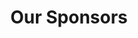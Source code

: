 ---
title: "Our Sponsors"
draft: false
sponsor_slider:
# slider item loop
- name : ""
  svgimage : "elegoo.svg"
  designation : ""
  content : "ELEGOO's generous sponsorship will provide us with top-notch filaments, ensuring that our robots are built to last and perform at their best. As a leader in the 3D printing industry, ELEGOO offers a wide range of high-quality products, from 3D printers and filaments to resins and laser engravers. We are excited to incorporate their innovative solutions into our design process, confident that their support will elevate our competitive edge."
  custom_attributes: "style='border-radius:0% !important;'"
  custom_class: "rectangle"

# - name : "Association for Computing Machinery"
#   image : "images/clients/acm.png"
#   designation : ""
#   content : "Purdue ACM SIGBots is incredibly grateful for the support of the following organizations,
#   as we would be unable to continue providing the industry-like engineering and computer science
#   experience to students without their generous financial support."

# - name : "Purdue Department of Computer Science"
#   image : "images/clients/purdue.png"
#   designation : ""
#   content : "Purdue ACM SIGBots is incredibly grateful for the support of the following organizations,
#   as we would be unable to continue providing the industry-like engineering and computer science
#   experience to students without their generous financial support."


# custom style
custom_class: "" 
custom_attributes: "" 
custom_css: ""
---
